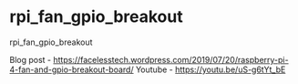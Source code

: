 # rpi_fan_gpio_breakout
rpi_fan_gpio_breakout

Blog post - https://facelesstech.wordpress.com/2019/07/20/raspberry-pi-4-fan-and-gpio-breakout-board/
Youtube - https://youtu.be/uS-g6tYt_bE
